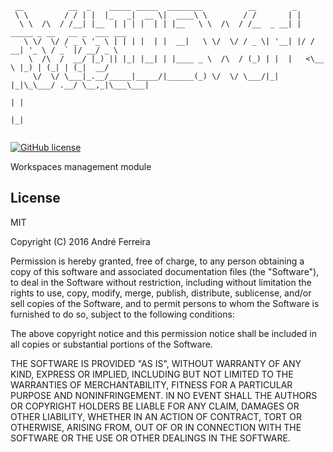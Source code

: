 ``` 
 __          __  _    _____ _____  ________          __        _                             
 \ \        / / | |  |_   _|  __ \|  ____\ \        / /       | |                            
  \ \  /\  / /__| |__  | | | |  | | |__   \ \  /\  / /__  _ __| | _____ _ __   __ _  ___ ___ 
   \ \/  \/ / _ \ '_ \ | | | |  | |  __|   \ \/  \/ / _ \| '__| |/ / __| '_ \ / _` |/ __/ _ \
    \  /\  /  __/ |_) || |_| |__| | |____ _ \  /\  / (_) | |  |   <\__ \ |_) | (_| | (_|  __/
     \/  \/ \___|_.__/_____|_____/|______(_) \/  \/ \___/|_|  |_|\_\___/ .__/ \__,_|\___\___|
                                                                       | |                   
                                                                       |_|                   
                                                                                                                                                                                                                                                                                                  
```                                                                                                                                                 

[![GitHub license](https://img.shields.io/badge/license-MIT-blue.svg)](https://raw.githubusercontent.com/jsrun/core.system.settings/master/LICENSE)

Workspaces management module

## License

  MIT
  
  Copyright (C) 2016 André Ferreira

  Permission is hereby granted, free of charge, to any person obtaining a copy of this software and associated documentation files (the "Software"), to deal in the Software without restriction, including without limitation the rights to use, copy, modify, merge, publish, distribute, sublicense, and/or sell copies of the Software, and to permit persons to whom the Software is furnished to do so, subject to the following conditions:

  The above copyright notice and this permission notice shall be included in all copies or substantial portions of the Software.

  THE SOFTWARE IS PROVIDED "AS IS", WITHOUT WARRANTY OF ANY KIND, EXPRESS OR IMPLIED, INCLUDING BUT NOT LIMITED TO THE WARRANTIES OF MERCHANTABILITY, FITNESS FOR A PARTICULAR PURPOSE AND NONINFRINGEMENT. IN NO EVENT SHALL THE AUTHORS OR COPYRIGHT HOLDERS BE LIABLE FOR ANY CLAIM, DAMAGES OR OTHER LIABILITY, WHETHER IN AN ACTION OF CONTRACT, TORT OR OTHERWISE, ARISING FROM, OUT OF OR IN CONNECTION WITH THE SOFTWARE OR THE USE OR OTHER DEALINGS IN THE SOFTWARE.